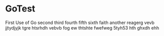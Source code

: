 # GoTest
First Use of Go
second
third
fourth
fifth
sixth
faith
another
reagerg
vevb
jjtydjyjk
tgre
htsrhdh
vebvb
fog ew
thtshte
fwefweg
5tyh53
hth
ghxdh
ehh
